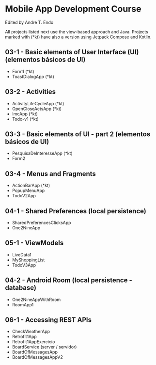 # Mobile App Development Course
Edited by Andre T. Endo

All projects listed next use the view-based approach and Java. Projects marked with (*kt) have also a version using Jetpack Compose and Kotlin. 

## 03-1 - Basic elements of User Interface (UI) (elementos básicos de UI)

- Form1 (*kt)
- ToastDialogApp (*kt)

## 03-2 - Activities

- ActivityLifeCycleApp (*kt)
- OpenCloseActsApp (*kt)
- ImcApp (*kt)
- Todo-v1 (*kt)

## 03-3 - Basic elements of UI - part 2 (elementos básicos de UI)

- PesquisaDeInteresseApp (*kt)
- Form2

## 03-4 - Menus and Fragments

- ActionBarApp (*kt)
- PopupMenuApp
- TodoV2App

## 04-1 - Shared Preferences (local persistence)

- SharedPreferencesClicksApp
- One2NineApp

## 05-1 - ViewModels

- LiveData1
- MyShoppingList
- TodoV3App

## 04-2 - Android Room (local persistence - database)

- One2NineAppWithRoom
- RoomApp1

## 06-1 - Accessing REST APIs

- CheckWeatherApp
- Retrofit1App
- Retrofit1AppExercicio
- BoardService (server / servidor)
- BoardOfMessagesApp
- BoardOfMessagesAppV2
